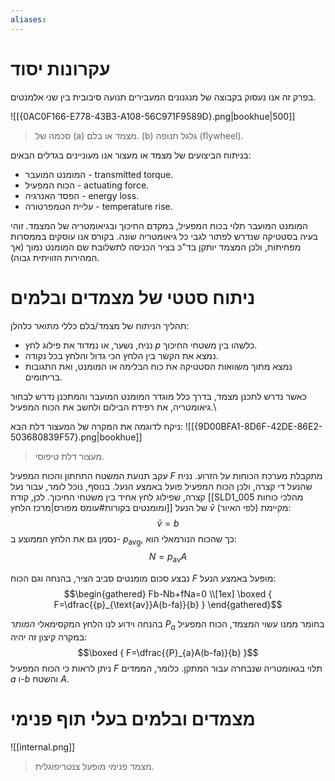 ```yaml
---
aliases:
---
```

# עקרונות יסוד
בפרק זה אנו נעסוק בקבוצה של מנגנונים המעבירים תנועה סיבובית בין שני אלמנטים.

![[{0AC0F166-E778-43B3-A108-56C971F9589D}.png|bookhue|500]]
>סכמה של (a) מצמד או בלם. (b) גלגל תנופה (flywheel).

בניתוח הביצועים של מצמד או מעצור אנו מעוניינים בגדלים הבאים:
- המומנט המועבר - transmitted torque.
- הכוח המפעיל - actuating force.
- הפסד האנרגיה - energy loss.
- עליית הטמפרטורה - temperature rise.

המומנט המועבר תלוי בכוח המפעיל, במקדם החיכוך ובגיאומטריה של המצמד. זוהי בעיה בסטטיקה שנדרש לפתור לגבי כל גיאומטריה שונה. בקורס אנו עוסקים בממסרות מפחיתות, ולכן המצמד יותקן בד"כ בציר הכניסה לתשלובת שם המומנט נמוך (אך המהירות הזוויתית גבוה).

# ניתוח סטטי של מצמדים ובלמים

תהליך הניתוח של מצמד/בלם כללי מתואר כלהלן:
- נניח, נשער, או נמדוד את פילוג לחץ $p$ כלשהו בין משטחי החיכוך.
- נמצא את הקשר בין הלחץ הכי גדול והלחץ בכל נקודה.
- נמצא מתוך משוואות הסטטיקה את כוח הבלימה או המומנט, ואת התגובות בריתומים.

כאשר נדרש לתכנן מצמד, בדרך כלל מוגדר המומנט המועבר והמתכנן נדרש לבחור גיאומטריה, את רפידת הבילום ולחשב את הכוח המפעיל.\

ניקח לדוגמה את המקרה של המעצור דלת הבא:
![[{9D00BFA1-8D6F-42DE-86E2-503680839F57}.png|bookhue]]
>מעצור דלת טיפוסי.


עקב תנועת המשטח התחתון והכוח המפעיל $F$ מתקבלת מערכת הכוחות על הזרוע. נניח שהנעל די קצרה, ולכן הכוח המפעיל פועל באמצע הנעל. בנוסף, נוכל לומר, עבור נעל קצרה, שפילוג לחץ אחיד בין משטחי החיכוך.
לכן, קודת [[SLD1_005 מהלכי כוחות ומומנטים בקורות#עומס מפורס|מרכז הלחץ]] של הנעל $\bar{v}$ מקיימת (לפי האיור):
$$\bar{v}=b$$
נסמן גם את הלחץ הממוצע ב- ${p}_{\text{avg}}$, כך שהכוח הנורמאלי הוא:
$$N={p}_{\text{av}}A$$

נבצע סכום מומנטים סביב הציר, בהנחה וגם הכוח $F$ מופעל באמצע הנעל:
$$\begin{gathered}
Fb-Nb+fNa=0 \\[1ex]
\boxed {
F=\dfrac{{p}_{\text{av}}A(b-fa)}{b}
 }
\end{gathered}$$

בהנחה וידוע לנו הלחץ המקסימאלי *המותר* ${P}_{a}$ בחומר ממנו עשוי המצמד, הכוח המפעיל במקרה קיצון זה יהיה:
$$\boxed {
F=\dfrac{{P}_{a}A(b-fa)}{b}
 }$$
ניתן לראות כי הכוח המפעיל $F$ תלוי בגאומטריה שנבחרה עבור המתקן. כלומר, הממדים $a$ ו-$b$ והשטח $A$. 

# מצמדים ובלמים בעלי תוף פנימי
![[internal.png]]

> מצמד פנימי מופעל צנטריפוגלית.